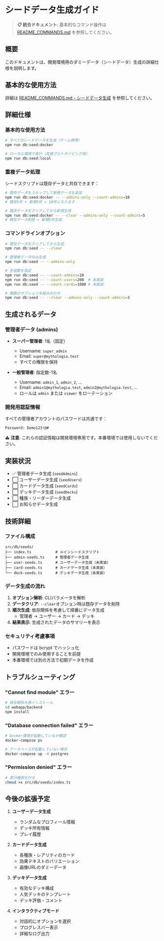 # シードデータ生成ガイド

> **📋 統合ドキュメント**: 基本的なコマンド操作は [README_COMMANDS.md](./README_COMMANDS.md) を参照してください。

## 概要

このドキュメントは、開発環境用のダミーデータ（シードデータ）生成の詳細仕様を説明します。

## 基本的な使用方法

詳細は [README_COMMANDS.md - シードデータ生成](./README_COMMANDS.md#シードデータ生成) を参照してください。

## 詳細仕様

### 基本的な使用方法

```bash
# すべてのシードデータを生成（チーム標準）
npm run db:seed:docker

# ローカル環境で実行（高速プロトタイピング用）
npm run db:seed:local
```

### 重複データ処理

シードスクリプトは既存データと共存できます：

```bash
# 既存データをスキップして新規データを追加
npm run db:seed:docker -- --admins-only --count-admins=10
# 既存5件 + 新規5件 = 10件になります

# 既存データをクリアしてから新規生成
npm run db:seed:docker -- --clear --admins-only --count-admins=5
# 既存データ削除 + 新規5件生成
```

### コマンドラインオプション

```bash
# 既存データをクリアしてから生成
npm run db:seed -- --clear

# 管理者データのみ生成
npm run db:seed -- --admins-only

# 生成数を指定
npm run db:seed -- --count-admins=10
npm run db:seed -- --count-users=200  # 未実装
npm run db:seed -- --count-cards=1000 # 未実装

# 複数のオプションを組み合わせ
npm run db:seed -- --clear --admins-only --count-admins=3
```

## 生成されるデータ

### 管理者データ (admins)

- **スーパー管理者**: 1名（固定）
  - Username: `super_admin`
  - Email: `super@mythologia.test`
  - すべての権限を保持

- **一般管理者**: 指定数-1名
  - Username: `admin_1`, `admin_2`, ...
  - Email: `admin1@mythologia.test`, `admin2@mythologia.test`, ...
  - ロールは `admin` または `viewer` をローテーション

### 開発用認証情報

すべての管理者アカウントのパスワードは共通です：

```
Password: Demo123!@#
```

⚠️ **注意**: これらの認証情報は開発環境専用です。本番環境では使用しないでください。

## 実装状況

- ✅ 管理者データ生成 (`seedAdmins`)
- ⬜ ユーザーデータ生成 (`seedUsers`)
- ⬜ カードデータ生成 (`seedCards`)
- ⬜ デッキデータ生成 (`seedDecks`)
- ⬜ 種族・リーダーデータ生成
- ⬜ お知らせデータ生成

## 技術詳細

### ファイル構成

```
src/db/seeds/
├── index.ts           # メインシードスクリプト
├── admin-seeds.ts     # 管理者データ生成
├── user-seeds.ts      # ユーザーデータ生成（未実装）
├── card-seeds.ts      # カードデータ生成（未実装）
└── deck-seeds.ts      # デッキデータ生成（未実装）
```

### データ生成の流れ

1. **オプション解析**: CLIパラメータを解析
2. **データクリア**: `--clear`オプション時は既存データを削除
3. **順次生成**: 依存関係を考慮して順番にデータ生成
   - 管理者 → ユーザー → カード → デッキ
4. **結果表示**: 生成されたデータのサマリーを表示

### セキュリティ考慮事項

- パスワードは bcrypt でハッシュ化
- 開発環境でのみ使用することを前提
- 本番環境では別の方法で初期データを作成

## トラブルシューティング

### "Cannot find module" エラー

```bash
# 依存関係を再インストール
cd webapp/backend
npm install
```

### "Database connection failed" エラー

```bash
# Docker環境が起動しているか確認
docker-compose ps

# データベースが起動していない場合
docker-compose up -d postgres
```

### "Permission denied" エラー

```bash
# 実行権限を付与
chmod +x src/db/seeds/index.ts
```

## 今後の拡張予定

1. **ユーザーデータ生成**
   - ランダムなプロフィール情報
   - デッキ所有情報
   - プレイ履歴

2. **カードデータ生成**
   - 各種族・レアリティのカード
   - 効果テキストのバリエーション
   - 画像URLのダミーデータ

3. **デッキデータ生成**
   - 有効なデッキ構成
   - 人気デッキのテンプレート
   - デッキ評価・コメント

4. **インタラクティブモード**
   - 対話的にオプションを選択
   - プログレスバー表示
   - 詳細なログ出力